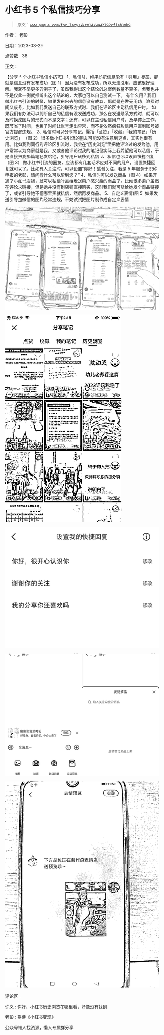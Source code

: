 # 小红书 5 个私信技巧分享

> 原文：[`www.yuque.com/for_lazy/xkrm14/wa42792cfieb3mk9`](https://www.yuque.com/for_lazy/xkrm14/wa42792cfieb3mk9)



作者： 老彭



日期：2023-03-29



点赞数：38



正文：



【分享 5 个小红书私信小技巧】 1、私信时，如果长按信息没有「引用」标签，那就是信息没有发布成功（图 1） 因为没有发布成功，所以无法引用，应该很好理解。我就不举更多的例子了，虽然我得出这个结论的总案例数量不算多，但我也并不是仅此一例就推断出这个结论的，大家也可以自己测试一下。 有什么用？我们做小红书引流的时候，如果发布出去的信息没有成功，那就是在做无用功，浪费时间又废号，比如我们发送自己的联系方式时、我们在评论区主动私信用户时。 如果我们有办法可以判断自己的私信有没发送成功，那么在发送联系方式时，就可以及时换成图片的形式而不是文字；还有，可以在主动私信用户时，及早停止工作，既节省了时间，也缓了时间让账号走出异常，而不是依然疯狂私信用户直到账号被官方提醒违规。 2、私信时可以分享笔记，囊括「点赞」「收藏」「我的笔记」「历史浏览」 （图 2） 很多做小红书引流的圈友可能没有注意到这点，其实也很有用。比如我到同行的评论区引流时，我会在“历史浏览”里把他评论过的发给他，用户常常以为商家就是我，又或者他评论过我的笔记但实际上我希望他可以私信，于是直接把我那篇笔记发给他，引导用户转移到私信 3、私信也可以设置快捷回复（图 3） 做小红书引流的圈友，应该都有几套话术应对不同的用户，设置快捷回复就可以了。比如有人关注时，可以设置“你好！感谢关注，我是 5 年服务于职称申报的老彭，请问有什么可以帮到您？” 4、私信时可以发送商品（图 4） 如果开通了小红书店铺，就可以私信时直接发送用户感兴趣的商品了。比如很多用户虽然在评论求链接，但是她并没有到店铺直接购买，这时我们就可以给她发个商品链接了，或者引导她不懂哪里买就私信，然后再发商品。 5、自定义表情(图 5) 如果发送引导加微信的图片经常违规，不妨试试把图片制作成自定义表情



![](img/696815c3e54ec8581d0e88a47c50b300.png)



![](img/47b8428cee08380956fc81ec77dcb66f.png)  

![](img/6980f0810f353cfaa7bbd92e01797189.png)  

![](img/43d00f6ef60ee758828e3d13e1b1ed0f.png)  

![](img/0c74c0c0483638e39604976cd6c99535.png)



评论区：



许义 : 你好，小红书历史浏览在哪里看，好像没有找到



老彭 : 期待《小红书变现》



公众号懒人找资源，懒人专属群分享

</ne-p></ne-p></ne-p>